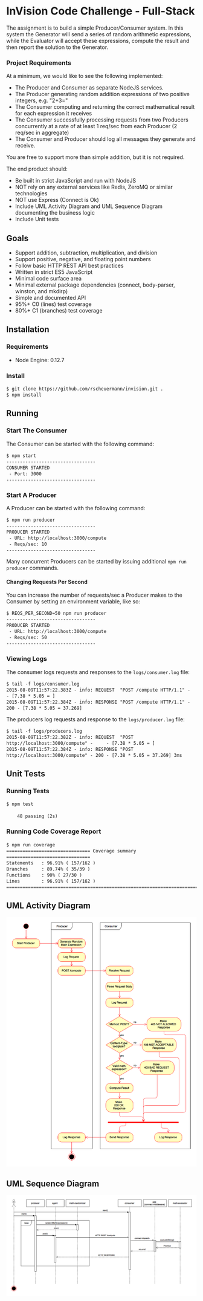 # InVision Code Challenge - Full-Stack

The assignment is to build a simple Producer/Consumer system. In this system the Generator will send a series of random arithmetic expressions, while the Evaluator will accept these expressions, compute the result and then report the solution to the Generator.

### Project Requirements

At a minimum, we would like to see the following implemented:

* The Producer and Consumer as separate NodeJS services.
* The Producer generating random addition expressions of two positive integers, e.g. "2+3="
* The Consumer computing and returning the correct mathematical result for each expression it receives
* The Consumer successfully processing requests from two Producers concurrently at a rate of at least 1 req/sec from each Producer (2 req/sec in aggregate)
* The Consumer and Producer should log all messages they generate and receive.

You are free to support more than simple addition, but it is not required.

The end product should:

* Be built in strict JavaScript and run with NodeJS
* NOT rely on any external services like Redis, ZeroMQ or similar technologies
* NOT use Express (Connect is Ok)
* Include UML Activity Diagram and UML Sequence Diagram documenting the business logic
* Include Unit tests

## Goals

* Support addition, subtraction, multiplication, and division
* Support positive, negative, and floating point numbers
* Follow basic HTTP REST API best practices
* Written in strict ES5 JavaScript
* Minimal code surface area
* Minimal external package dependencies (connect, body-parser, winston, and mkdirp)
* Simple and documented API
* 95%+ C0 (lines) test coverage
* 80%+ C1 (branches) test coverage

## Installation


### Requirements

* Node Engine: 0.12.7

### Install

```
$ git clone https://github.com/rscheuermann/invision.git .
$ npm install
```

## Running

### Start The Consumer

The Consumer can be started with the following command:

```
$ npm start
---------------------------------
CONSUMER STARTED
 - Port: 3000
---------------------------------
```

### Start A Producer

A Producer can be started with the following command:

```
$ npm run producer
---------------------------------
PRODUCER STARTED
 - URL: http://localhost:3000/compute
 - Reqs/sec: 10
---------------------------------
```

Many concurrent Producers can be started by issuing additional `npm run producer` commands. 


#### Changing Requests Per Second

You can increase the number of requests/sec a Producer makes to the Consumer by setting an environment variable, like so:

```
$ REQS_PER_SECOND=50 npm run producer
---------------------------------
PRODUCER STARTED
 - URL: http://localhost:3000/compute
 - Reqs/sec: 50
---------------------------------
```

### Viewing Logs

The consumer logs requests and responses to the `logs/consumer.log` file:

```
$ tail -f logs/consumer.log
2015-08-09T11:57:22.383Z - info: REQUEST  "POST /compute HTTP/1.1" -     - [7.38 * 5.05 = ]
2015-08-09T11:57:22.384Z - info: RESPONSE "POST /compute HTTP/1.1" - 200 - [7.38 * 5.05 = 37.269]
```

The producers log requests and response to the `logs/producer.log` file:

```
$ tail -f logs/producers.log
2015-08-09T11:57:22.382Z - info: REQUEST  "POST http://localhost:3000/compute" -     - [7.38 * 5.05 = ]
2015-08-09T11:57:22.384Z - info: RESPONSE "POST http://localhost:3000/compute" - 200 - [7.38 * 5.05 = 37.269] 3ms
```

## Unit Tests

### Running Tests

```
$ npm test
    
    48 passing (2s)
```

### Running Code Coverage Report

```
$ npm run coverage
=============================== Coverage summary ===============================
Statements   : 96.91% ( 157/162 )
Branches     : 89.74% ( 35/39 )
Functions    : 90% ( 27/30 )
Lines        : 96.91% ( 157/162 )
================================================================================
```

## UML Activity Diagram

![UML Activity Diagram](uml-activity-diagram.png)

## UML Sequence Diagram

![UML Sequence Diagram](uml-sequence-diagram.png)
